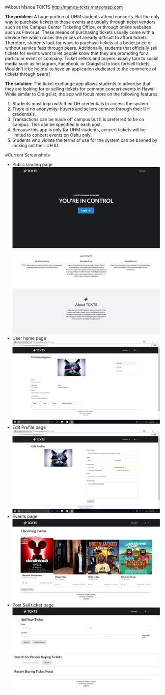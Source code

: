 
#About Manoa TCKTS http://manoa-tckts.meteorapp.com


**The problem**: A huge portion of UHM students attend concerts. But the only way to purchase tickets to these events are usually through ticket vendors such as the Campus Center Ticketing Office, or through online websites such as Flavorus. These means of purchasing tickets usually come with a service fee which raises the prices of already difficult to afford tickets. Therefore, students look for ways to purchase tickets at a better price or without service fees through peers. Additionally, students that officially sell tickets for events want to let people know that they are promoting for a particular event or company. Ticket sellers and buyers usually turn to social media such as Instagram, Facebook, or Craigslist to look for/sell tickets. Wouldn't it be helpful to have an application dedicated to the commerce of tickets through peers? 

**The solution**: The ticket exchange app allows students to advertise that they are looking for or selling tickets for common concert events in Hawaii. While similar to Craigslist, the app will focus more on the following features: 

1. Students must login with their UH credentials to access the system.
2. There is no anonymity: buyers and sellers connect through their UH credentials.
3. Transactions can be made off campus but it is preferred to be on campus. This can be specified in each post.
4. Because this app is only for UHM students, concert tickets will be limited to concert events on Oahu only.
5. Students who violate the terms of use for the system can be banned by locking out their UH ID.

#Current Screenshots

* Public landing page
![alt text](Screenshots/landing1.png)
![alt text](Screenshots/landing2.png)
![alt text](Screenshots/landing3.png)
* User home page
![alt text](Screenshots/updated-profile.png)
* Edit Profile page
![alt text](Screenshots/edit-profile.png)
* Events page
![alt text](Screenshots/events-m1.png)
* Post Sell ticket page
![alt text](Screenshots/sell-m1.png)


